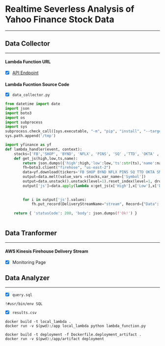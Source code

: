 # Realtime Severless Analysis of Yahoo Finance Stock Data
*****************

## Data Collector
********************

#### Lambda Function URL 
- [x] [API Endpoint](www.google.com)



#### Lambda Fucntion Source Code 
- [x] `data_collector.py`


```python
from datetime import date
import json
import boto3
import os
import subprocess
import sys
subprocess.check_call([sys.executable, "-m", "pip", "install", "--target", "/tmp", 'yfinance'])
sys.path.append('/tmp')

import yfinance as yf
def lambda_handler(event, context):
    stocks=['FB','SHOP', 'BYND', 'NFLX', 'PINS', 'SQ' ,'TTD', 'OKTA' ,'SNAP', 'DDOG'] 
    def get_js(high,low,ts,name):
        return json.dumps({'high':high,'low':low,'ts':str(ts),'name':name})
        fh=boto3.client("firehose", "us-east-2")
        data=yf.download(tickers='FB SHOP BYND NFLX PINS SQ TTD OKTA SNAP DDOG', start="2020-05-14", end="2020-05-15",interval = "1m",group_by='tickers')
        output=data.melt(value_vars =stocks,var_name=['Symbol'])
        output=data.unstack().unstack(level=1).reset_index(level=1, drop=False).rename_axis('names').reset_index() 
        output['js']=data.apply(lambda x:get_js(x['High'],x['Low'],x['Datetime'],x['names']),axis=1) 
        
        
        for i in output['js'].values:
            fh.put_record(DeliveryStreamName="stream", Record={"Data": i.encode('utf-8')}) 
            
    return { 'statusCode': 200, 'body': json.dumps(f'Ok!') }
        

```


## Data Tranformer
********************
#### AWS Kinesis Firehouse Delivery Stream 
- [x] Monitoring Page  




## Data Analyzer
********************
- [x] `query.sql`

```
!#usr/bin/env SQL

```

- [x] `results.csv`




```
docker build -t local_lambda .
docker run -v $(pwd):/app local_lambda python lambda_function.py

docker build -t deployment -f Dockerfile.deployment_artifact .
docker run -v $(pwd):/app/artifact deployment
```
